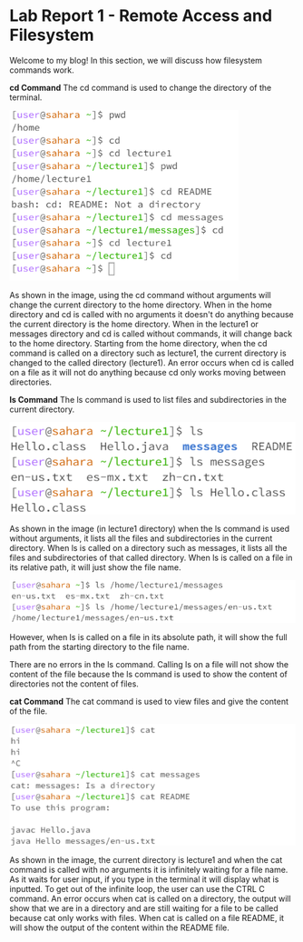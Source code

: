 # Lab Report 1 - Remote Access and Filesystem
Welcome to my blog! In this section, we will discuss how filesystem commands work.

**cd Command**
The cd command is used to change the directory of the terminal.

![Image](revisedCD.png)  

As shown in the image, using the cd command without arguments will change the current directory to the home directory. When in the home directory and cd is called with no arguments it doesn't do anything because the current directory is the home directory. When in the lecture1 or messages directory and cd is called without commands, it will change back to the home directory. Starting from the home directory, when the cd command is called on a directory such as lecture1, the current directory is changed to the called directory (lecture1). An error occurs when cd is called on a file as it will not do anything because cd only works moving between directories.

**ls Command**
The ls command is used to list files and subdirectories in the current directory.

![Image](ls.png) 

As shown in the image (in lecture1 directory) when the ls command is used without arguments, it lists all the files and subdirectories in the current directory. When ls is called on a directory such as messages, it lists all the files and subdirectories of that called directory. When ls is called on a file in its relative path, it will just show the file name.

![Image](revisedLS2.png)

However, when ls is called on a file in its absolute path, it will show the full path from the starting directory to the file name.

There are no errors in the ls command. Calling ls on a file will not show the content of the file because the ls command is used to show the content of directories not the content of files.

**cat Command**
The cat command is used to view files and give the content of the file.

![Image](revisedCATYA.png)

As shown in the image, the current directory is lecture1 and when the cat command is called with no arguments it is infinitely waiting for a file name. As it waits for user input, if you type in the terminal it will display what is inputted. To get out of the infinite loop, the user can use the CTRL C command. An error occurs when cat is called on a directory, the output will show that we are in a directory and are still waiting for a file to be called because cat only works with files. When cat is called on a file README, it will show the output of the content within the README file.





